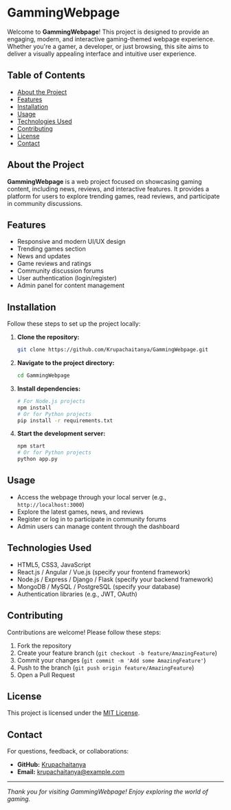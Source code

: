 # GammingWebpage

Welcome to **GammingWebpage**! This project is designed to provide an engaging, modern, and interactive gaming-themed webpage experience. Whether you're a gamer, a developer, or just browsing, this site aims to deliver a visually appealing interface and intuitive user experience.

## Table of Contents

- [About the Project](#about-the-project)
- [Features](#features)
- [Installation](#installation)
- [Usage](#usage)
- [Technologies Used](#technologies-used)
- [Contributing](#contributing)
- [License](#license)
- [Contact](#contact)

## About the Project

**GammingWebpage** is a web project focused on showcasing gaming content, including news, reviews, and interactive features. It provides a platform for users to explore trending games, read reviews, and participate in community discussions.

## Features

- Responsive and modern UI/UX design
- Trending games section
- News and updates
- Game reviews and ratings
- Community discussion forums
- User authentication (login/register)
- Admin panel for content management

## Installation

Follow these steps to set up the project locally:

1. **Clone the repository:**
   ```bash
   git clone https://github.com/Krupachaitanya/GammingWebpage.git
   ```
2. **Navigate to the project directory:**
   ```bash
   cd GammingWebpage
   ```
3. **Install dependencies:**
   ```bash
   # For Node.js projects
   npm install
   # Or for Python projects
   pip install -r requirements.txt
   ```
4. **Start the development server:**
   ```bash
   npm start
   # Or for Python projects
   python app.py
   ```

## Usage

- Access the webpage through your local server (e.g., `http://localhost:3000`)
- Explore the latest games, news, and reviews
- Register or log in to participate in community forums
- Admin users can manage content through the dashboard

## Technologies Used

- HTML5, CSS3, JavaScript
- React.js / Angular / Vue.js (specify your frontend framework)
- Node.js / Express / Django / Flask (specify your backend framework)
- MongoDB / MySQL / PostgreSQL (specify your database)
- Authentication libraries (e.g., JWT, OAuth)

## Contributing

Contributions are welcome! Please follow these steps:

1. Fork the repository
2. Create your feature branch (`git checkout -b feature/AmazingFeature`)
3. Commit your changes (`git commit -m 'Add some AmazingFeature'`)
4. Push to the branch (`git push origin feature/AmazingFeature`)
5. Open a Pull Request

## License

This project is licensed under the [MIT License](LICENSE).

## Contact

For questions, feedback, or collaborations:

- **GitHub:** [Krupachaitanya](https://github.com/Krupachaitanya)
- **Email:** krupachaitanya@example.com

---

*Thank you for visiting GammingWebpage! Enjoy exploring the world of gaming.*
